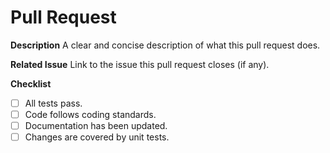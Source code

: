 # Pull Request

**Description**
A clear and concise description of what this pull request does.

**Related Issue**
Link to the issue this pull request closes (if any).

**Checklist**

- [ ] All tests pass.
- [ ] Code follows coding standards.
- [ ] Documentation has been updated.
- [ ] Changes are covered by unit tests.
